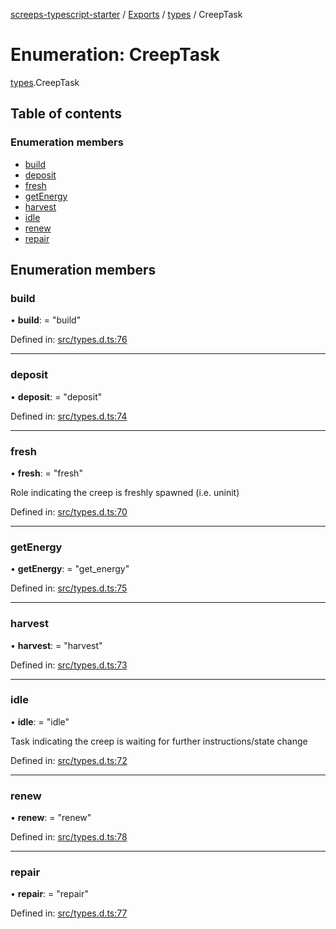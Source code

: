 [screeps-typescript-starter](../README.md) / [Exports](../modules.md) / [types](../modules/types.md) / CreepTask

# Enumeration: CreepTask

[types](../modules/types.md).CreepTask

## Table of contents

### Enumeration members

- [build](types.creeptask.md#build)
- [deposit](types.creeptask.md#deposit)
- [fresh](types.creeptask.md#fresh)
- [getEnergy](types.creeptask.md#getenergy)
- [harvest](types.creeptask.md#harvest)
- [idle](types.creeptask.md#idle)
- [renew](types.creeptask.md#renew)
- [repair](types.creeptask.md#repair)

## Enumeration members

### build

• **build**: = "build"

Defined in: [src/types.d.ts:76](https://github.com/Baelyk/screeps/blob/94a340d/src/types.d.ts#L76)

___

### deposit

• **deposit**: = "deposit"

Defined in: [src/types.d.ts:74](https://github.com/Baelyk/screeps/blob/94a340d/src/types.d.ts#L74)

___

### fresh

• **fresh**: = "fresh"

Role indicating the creep is freshly spawned (i.e. uninit)

Defined in: [src/types.d.ts:70](https://github.com/Baelyk/screeps/blob/94a340d/src/types.d.ts#L70)

___

### getEnergy

• **getEnergy**: = "get\_energy"

Defined in: [src/types.d.ts:75](https://github.com/Baelyk/screeps/blob/94a340d/src/types.d.ts#L75)

___

### harvest

• **harvest**: = "harvest"

Defined in: [src/types.d.ts:73](https://github.com/Baelyk/screeps/blob/94a340d/src/types.d.ts#L73)

___

### idle

• **idle**: = "idle"

Task indicating the creep is waiting for further instructions/state change

Defined in: [src/types.d.ts:72](https://github.com/Baelyk/screeps/blob/94a340d/src/types.d.ts#L72)

___

### renew

• **renew**: = "renew"

Defined in: [src/types.d.ts:78](https://github.com/Baelyk/screeps/blob/94a340d/src/types.d.ts#L78)

___

### repair

• **repair**: = "repair"

Defined in: [src/types.d.ts:77](https://github.com/Baelyk/screeps/blob/94a340d/src/types.d.ts#L77)
